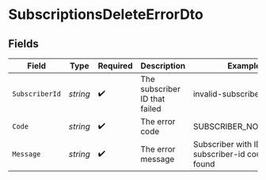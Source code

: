 # SubscriptionsDeleteErrorDto


## Fields

| Field                                                       | Type                                                        | Required                                                    | Description                                                 | Example                                                     |
| ----------------------------------------------------------- | ----------------------------------------------------------- | ----------------------------------------------------------- | ----------------------------------------------------------- | ----------------------------------------------------------- |
| `SubscriberId`                                              | *string*                                                    | :heavy_check_mark:                                          | The subscriber ID that failed                               | invalid-subscriber-id                                       |
| `Code`                                                      | *string*                                                    | :heavy_check_mark:                                          | The error code                                              | SUBSCRIBER_NOT_FOUND                                        |
| `Message`                                                   | *string*                                                    | :heavy_check_mark:                                          | The error message                                           | Subscriber with ID invalid-subscriber-id could not be found |